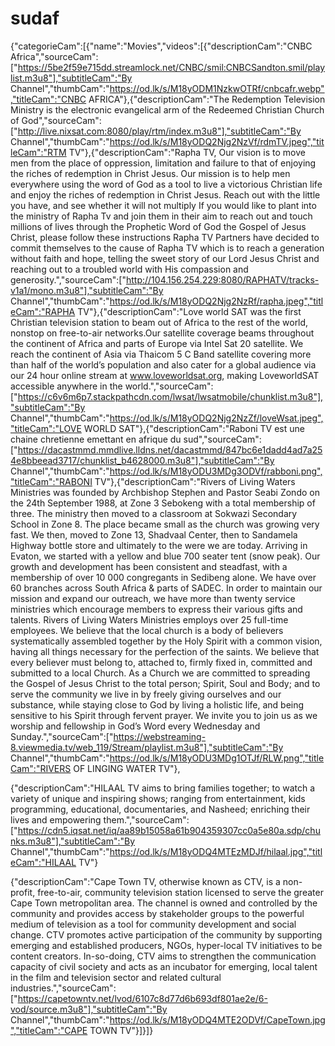 # sudaf
{"categorieCam":[{"name":"Movies","videos":[{"descriptionCam":"CNBC Africa","sourceCam":["https://5be2f59e715dd.streamlock.net/CNBC/smil:CNBCSandton.smil/playlist.m3u8"],"subtitleCam":"By Channel","thumbCam":"https://od.lk/s/M18yODM1NzkwOTRf/cnbcafr.webp","titleCam":"CNBC AFRICA"},{"descriptionCam":"The Redemption Television Ministry is the electronic evangelical arm of the Redeemed Christian Church of God","sourceCam":["http://live.nixsat.com:8080/play/rtm/index.m3u8"],"subtitleCam":"By Channel","thumbCam":"https://od.lk/s/M18yODQ2Njg2NzVf/rdmTV.jpeg","titleCam":"RTM TV"},{"descriptionCam":"Rapha TV, Our vision is to move men from the place of oppression, limitation and failure to that of enjoying the riches of redemption in Christ Jesus. Our mission is to help men everywhere using the word of God as a tool to live a victorious Christian life and enjoy the riches of redemption in Christ Jesus. Reach out with the little you have, and see whether it will not multiply If you would like to plant into the ministry of Rapha Tv and join them in their aim to reach out and touch millions of lives through the Prophetic Word of God the Gospel of Jesus Christ, please follow these instructions Rapha TV Partners have decided to commit themselves to the cause of Rapha TV which is to reach a generation without faith and hope, telling the sweet story of our Lord Jesus Christ and reaching out to a troubled world with His compassion and generosity.","sourceCam":["http://104.156.254.229:8080/RAPHATV/tracks-v1a1/mono.m3u8"],"subtitleCam":"By Channel","thumbCam":"https://od.lk/s/M18yODQ2Njg2NzRf/rapha.jpeg","titleCam":"RAPHA TV"},{"descriptionCam":"Love world SAT was the first Christian television station to beam out of Africa to the rest of the world, nonstop on free-to-air networks.Our satellite coverage beams throughout the continent of Africa and parts of Europe via Intel Sat 20 satellite. We reach the continent of Asia via Thaicom 5 C Band satellite covering more than half of the world’s population and also cater for a global audience via our 24 hour online stream at www.loveworldsat.org, making LoveworldSAT accessible anywhere in the world.","sourceCam":["https://c6v6m6p7.stackpathcdn.com/lwsat/lwsatmobile/chunklist.m3u8"],"subtitleCam":"By Channel","thumbCam":"https://od.lk/s/M18yODQ2Njg2NzZf/loveWsat.jpeg","titleCam":"LOVE WORLD SAT"},{"descriptionCam":"Raboni TV est une chaine chretienne emettant en afrique du sud","sourceCam":["https://dacastmmd.mmdlive.lldns.net/dacastmmd/847bc6e1dadd4ad7a254e8bbeead3717/chunklist_b4628000.m3u8"],"subtitleCam":"By Channel","thumbCam":"https://od.lk/s/M18yODU3MDg3ODVf/rabboni.png","titleCam":"RABONI TV"},{"descriptionCam":"Rivers of Living Waters Ministries was founded by Archbishop Stephen and Pastor Seabi Zondo on the 24th September 1988, at Zone 3 Sebokeng with a total membership of three. The ministry then moved to a classroom at Sokwazi Secondary School in Zone 8. The place became small as the church was growing very fast. We then, moved to Zone 13, Shadvaal Center, then to Sandamela Highway bottle store and ultimately to the were we are today. Arriving in Evaton, we started with a yellow and blue 700 seater tent (snow peak). Our growth and development has been consistent and steadfast, with a membership of over 10 000 congregants in Sedibeng alone. We have over 60 branches across South Africa & parts of SADEC. In order to maintain our mission and expand our outreach, we have more than twenty service ministries which encourage members to express their various gifts and talents. Rivers of Living Waters Ministries employs over 25 full-time employees. We believe that the local church is a body of believers systematically assembled together by the Holy Spirit with a common vision, having all things necessary for the perfection of the saints. We believe that every believer must belong to, attached to, firmly fixed in, committed and submitted to a local Church. As a Church we are committed to spreading the Gospel of Jesus Christ to the total person; Spirit, Soul and Body; and to serve the community we live in by freely giving ourselves and our substance, while staying close to God by living a holistic life, and being sensitive to his Spirit through fervent prayer. We invite you to join us as we worship and fellowship in God’s Word every Wednesday and Sunday.","sourceCam":["https://webstreaming-8.viewmedia.tv/web_119/Stream/playlist.m3u8"],"subtitleCam":"By Channel","thumbCam":"https://od.lk/s/M18yODU3MDg1OTJf/RLW.png","titleCam":"RIVERS OF LINGING WATER TV"},

{"descriptionCam":"HILAAL TV aims to bring families together; to watch a variety of unique and inspiring shows; ranging from entertainment, kids programming, educational, documentaries, and Nasheed; enriching their lives and empowering them.","sourceCam":["https://cdn5.iqsat.net/iq/aa89b15058a61b904359307cc0a5e80a.sdp/chunks.m3u8"],"subtitleCam":"By Channel","thumbCam":"https://od.lk/s/M18yODQ4MTEzMDJf/hilaal.jpg","titleCam":"HILAAL TV"}

{"descriptionCam":"Cape Town TV, otherwise known as CTV, is a non-profit, free-to-air, community television station licensed to serve the greater Cape Town metropolitan area. The channel is owned and controlled by the community and provides access by stakeholder groups to the powerful medium of television as a tool for community development and social change. CTV promotes active participation of the community by supporting emerging and established producers, NGOs, hyper-local TV initiatives to be content creators. In-so-doing, CTV aims to strengthen the communication capacity of civil society and acts as an incubator for emerging, local talent in the film and television sector and related cultural industries.","sourceCam":["https://capetowntv.net/lvod/6107c8d77d6b693df801ae2e/6-vod/source.m3u8"],"subtitleCam":"By Channel","thumbCam":"https://od.lk/s/M18yODQ4MTE2ODVf/CapeTown.jpg","titleCam":"CAPE TOWN TV"}]}]}

